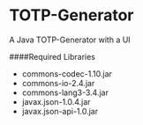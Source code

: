 # TOTP-Generator
A Java TOTP-Generator with a UI

####Required Libraries
 * commons-codec-1.10.jar
 * commons-io-2.4.jar
 * commons-lang3-3.4.jar
 * javax.json-1.0.4.jar
 * javax.json-api-1.0.jar
